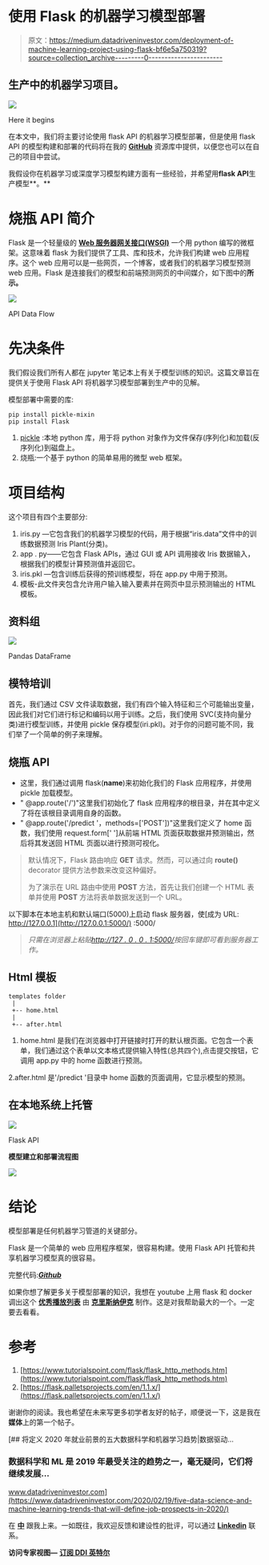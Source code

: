 # 使用 Flask 的机器学习模型部署

> 原文：<https://medium.datadriveninvestor.com/deployment-of-machine-learning-project-using-flask-bf6e5a750319?source=collection_archive---------0----------------------->

## 生产中的机器学习项目。

![](img/3e700c422ee4c72d9c692cb74cba541c.png)

Here it begins

在本文中，我们将主要讨论使用 flask API 的机器学习模型部署，但是使用 flask API 的模型构建和部署的代码将在我的 [**GitHub**](https://github.com/bharatc9530/Machine-Learning/tree/master/Model-Deployment-Using-Flask) 资源库中提供，以便您也可以在自己的项目中尝试。

我假设你在机器学习或深度学习模型构建方面有一些经验，并希望用**flask API**生产模型**。**

# **烧瓶 API 简介**

Flask 是一个轻量级的 [**Web 服务器网关接口(WSGI)**](https://en.wikipedia.org/wiki/Web_Server_Gateway_Interface) 一个用 python 编写的微框架。这意味着 flask 为我们提供了工具、库和技术，允许我们构建 web 应用程序。这个 web 应用可以是一些网页，一个博客，或者我们的机器学习模型预测 web 应用。Flask 是连接我们的模型和前端预测网页的中间媒介，如下图中的**所示。**

![](img/c261ac51450017b7e9b6e25a939fa8bb.png)

API Data Flow

# 先决条件

我们假设我们所有人都在 jupyter 笔记本上有关于模型训练的知识。这篇文章旨在提供关于使用 Flask API 将机器学习模型部署到生产中的见解。

模型部署中需要的库:

```
pip install pickle-mixin
pip install Flask
```

1.  [pickle](https://docs.python.org/3/library/pickle.html#:~:text=%E2%80%9CPickling%E2%80%9D%20is%20the%20process%20whereby,back%20into%20an%20object%20hierarchy.) :本地 python 库，用于将 python 对象作为文件保存(序列化)和加载(反序列化)到磁盘上。
2.  烧瓶:一个基于 python 的简单易用的微型 web 框架。

# 项目结构

这个项目有四个主要部分:

1.  iris.py —它包含我们的机器学习模型的代码，用于根据“iris.data”文件中的训练数据预测 Iris Plant(分类)。
2.  app . py——它包含 Flask APIs，通过 GUI 或 API 调用接收 Iris 数据输入，根据我们的模型计算预测值并返回它。
3.  iris.pkl —包含训练后获得的预训练模型，将在 app.py 中用于预测。
4.  模板-此文件夹包含允许用户输入输入要素并在网页中显示预测输出的 HTML 模板。

## 资料组

![](img/e07878153759d8a1e77cb7a69534fca0.png)

Pandas DataFrame

## 模特培训

首先，我们通过 CSV 文件读取数据，我们有四个输入特征和三个可能输出变量，因此我们对它们进行标记和编码以用于训练。之后，我们使用 SVC(支持向量分类)进行模型训练，并使用 pickle 保存模型(iri.pkl)。对于你的问题可能不同，我们举了一个简单的例子来理解。

## 烧瓶 API

*   这里，我们通过调用 flask(__name__)来初始化我们的 Flask 应用程序，并使用 pickle 加载模型。
*   " @app.route('/')"这里我们初始化了 flask 应用程序的根目录，并在其中定义了将在该根目录调用自身的函数。
*   " @app.route('/predict '，methods=['POST'])"这里我们定义了 home 函数，我们使用 request.form[' ']从前端 HTML 页面获取数据并预测输出，然后将其发送回 HTML 页面以进行预测可视化。

> 默认情况下，Flask 路由响应 **GET** 请求。然而，可以通过向 **route()** decorator 提供方法参数来改变这种偏好。
> 
> 为了演示在 URL 路由中使用 **POST** 方法，首先让我们创建一个 HTML 表单并使用 **POST** 方法将表单数据发送到一个 URL。

以下脚本在本地主机和默认端口(5000)上启动 flask 服务器，使[成为 URL: http://127.0.0.1](http://127.0.0.1:5000/) :5000/

> *只需在浏览器上粘贴*[*http://127 . 0 . 0 . 1:5000/*](http://127.0.0.1:5000/)*按回车键即可看到服务器工作。*

## Html 模板

```
templates folder
 |
 +-- home.html
 |    
 +-- after.html
```

1.  home.html 是我们在浏览器中打开链接时打开的默认根页面。它包含一个表单，我们通过这个表单以文本格式提供输入特性(总共四个),点击提交按钮，它调用 app.py 中的 home 函数进行预测。

2.after.html 是'/predict '目录中 home 函数的页面调用，它显示模型的预测。

## 在本地系统上托管

![](img/d7d0e045c3f28c18f1654f3f595057bb.png)

Flask API

**模型建立和部署流程图**

![](img/f7f3bccc28c21441644a1e974e143ad7.png)

# 结论

模型部署是任何机器学习管道的关键部分。

Flask 是一个简单的 web 应用程序框架，很容易构建。使用 Flask API 托管和共享机器学习模型真的很容易。

完整代码:[***Github***](https://github.com/bharatc9530/Machine-Learning/tree/master/Model-Deployment-Using-Flask)

如果你想了解更多关于模型部署的知识，我想在 youtube 上用 flask 和 docker 调出这个 [**优秀播放列表**](https://www.youtube.com/watch?v=hTacGMfL8lc&list=PLZoTAELRMXVNKtpy0U_Mx9N26w8n0hIbs) 由 [**克里斯纳伊克**](https://www.youtube.com/channel/UCNU_lfiiWBdtULKOw6X0Dig) 制作。这是对我帮助最大的一个。一定要去看看。

# 参考

1.  [https://www.tutorialspoint.com/flask/flask_http_methods.htm](https://www.tutorialspoint.com/flask/flask_http_methods.htm)
2.  [https://flask.palletsprojects.com/en/1.1.x/](https://flask.palletsprojects.com/en/1.1.x/)

谢谢你的阅读。我也希望在未来写更多初学者友好的帖子，顺便说一下，这是我在**媒体**上的第一个帖子。

[](https://www.datadriveninvestor.com/2020/02/19/five-data-science-and-machine-learning-trends-that-will-define-job-prospects-in-2020/) [## 将定义 2020 年就业前景的五大数据科学和机器学习趋势|数据驱动…

### 数据科学和 ML 是 2019 年最受关注的趋势之一，毫无疑问，它们将继续发展…

www.datadriveninvestor.com](https://www.datadriveninvestor.com/2020/02/19/five-data-science-and-machine-learning-trends-that-will-define-job-prospects-in-2020/) 

在 [**中**](https://medium.com/@bharatchoudhary817) 跟我上来。一如既往，我欢迎反馈和建设性的批评，可以通过 [**Linkedin**](http://www.linkedin.com/in/bharat-choudhary-9530) 联系。

**访问专家视图—** [**订阅 DDI 英特尔**](https://datadriveninvestor.com/ddi-intel)